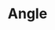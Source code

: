 ---
title:			"Angle"
slug:			angle
src:			https://wrapbootstrap.com/theme/angle-bootstrap-admin-app-angularjs-WB04HF123?ref=StartBootstrap
categories:		premium
bump:			"Bootstrap Admin App + AngularJS"
img-src:		/img/premium/angle.jpg
img-desc:		"Angle - Bootstrap Angular Admin Theme"
---